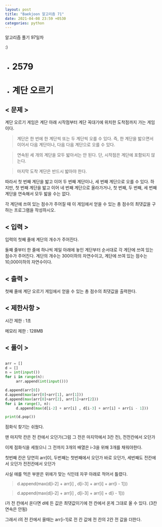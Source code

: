 ```yaml
---
layout: post
title: "Baekjoon 알고리즘 71"
date: 2021-04-08 23:59 +0530
categories: python
---
```


알고리즘 풀기 97일차

:)

- # 2579
- # 계단 오르기

## < 문제 >

계단 오르기 게임은 계단 아래 시작점부터 계단 꼭대기에 위치한 도착점까지 가는 게임이다.

> 계단은 한 번에 한 계단씩 또는 두 계단씩 오를 수 있다. 즉, 한 계단을 밟으면서 이어서 다음 계단이나, 다음 다음 계단으로 오를 수 있다.

> 연속된 세 개의 계단을 모두 밟아서는 안 된다. 단, 시작점은 계단에 포함되지 않는다.

> 마지막 도착 계단은 반드시 밟아야 한다.

따라서 첫 번째 계단을 밟고 이어 두 번째 계단이나, 세 번째 계단으로 오를 수 있다. 하지만, 첫 번째 계단을 밟고 이어 네 번째 계단으로 올라가거나, 첫 번째, 두 번째, 세 번째 계단을 연속해서 모두 밟을 수는 없다.

각 계단에 쓰여 있는 점수가 주어질 때 이 게임에서 얻을 수 있는 총 점수의 최댓값을 구하는 프로그램을 작성하시오.

## < 입력 >

입력의 첫째 줄에 계단의 개수가 주어진다.

둘째 줄부터 한 줄에 하나씩 제일 아래에 놓인 계단부터 순서대로 각 계단에 쓰여 있는 점수가 주어진다. 계단의 개수는 300이하의 자연수이고, 계단에 쓰여 있는 점수는 10,000이하의 자연수이다.

## < 출력 >

첫째 줄에 계단 오르기 게임에서 얻을 수 있는 총 점수의 최댓값을 출력한다.

## < 제한사항 >

시간 제한 : 1초

메모리 제한 : 128MB

## < 풀이 >

```python

arr = []
d = []
n = int(input())
for i in range(n):
     arr.append(int(input()))

d.append(arr[0])
d.append(max(arr[0]+arr[1], arr[1]))
d.append(max(arr[0]+arr[2], arr[1]+arr[2]))
for i in range(3, n):
     d.append(max(d[i-2] + arr[i] , d[i-3] + arr[i] + arr[i - 1]))

print(d.pop())

```

점화식 찾기는 쉬웠다.

맨 마지막 칸은 전 칸에서 오던가(그럼 그 전은 마지막에서 3칸 전), 전전칸에서 오던가

이제 점화식을 세웠으니 그 전까지 3개의 배열은 i-3을 위해 3개를 채워야한다.

첫번째 칸은 당연히 arr[0], 두번째는 첫번째에서 오던가 바로 오던가, 세번째도 전칸에서 오던가 전전칸에서 오던가

사실 애를 먹은 부분은 위에가 맞는 식인데 자꾸 아래로 적어서 틀렸다.

> d.append(max(d[i-2] + arr[i] , d[i-3] + arr[i] + arr[i - 1]))

> d.append(max(d[i-2] + arr[i] , d[i-3] + arr[i] + d[i - 1]))

i가 전 칸에서 온다면 d에 든 값은 최댓값이기에 전 칸에서 온게 그대로 올 수 있다. (3칸 연속은 안됨)

그래서 i의 전 칸에서 올때는 arr[i-1]로 전 칸 값에 전 칸의 2칸 전 값을 더한다.
